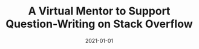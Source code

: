 ---
title: "A Virtual Mentor to Support Question-Writing on Stack Overflow"
collection: publications
category: conferences
permalink: /publication/2021-01-01-A-Virtual-Mentor-to-Support-Question-Writing-on-Stack-Overflow
date: 2021-01-01
venue: 'In Proc. of 14th IEEE/ACM International Workshop on Cooperative and Human Aspects of Software Engineering, CHASE@ICSE 2021, Madrid, Spain, May 20-21, 2021'
paperurl: 'https://doi.org/10.1109/CHASE52884.2021.00027'
citation: ' Nicole Novielli,  Fabio Calefato,  Federico Laurentiis,  Luigi Minervini,  Filippo Lanubile, &quot;A Virtual Mentor to Support Question-Writing on Stack Overflow.&quot; <i>In Proc. of 14th IEEE/ACM International Workshop on Cooperative and Human Aspects of Software Engineering, CHASE@ICSE 2021, Madrid, Spain, May 20-21, 2021</i>, 2021.'
doi: https://doi.org/10.1109/CHASE52884.2021.00027
---